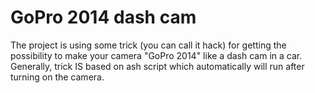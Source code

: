 # GoPro 2014 dash cam
The project is using some trick (you can call it hack) for getting the possibility to make your camera "GoPro 2014" like a dash cam in a car. Generally, trick IS based on ash script which automatically will run after turning on the camera.
